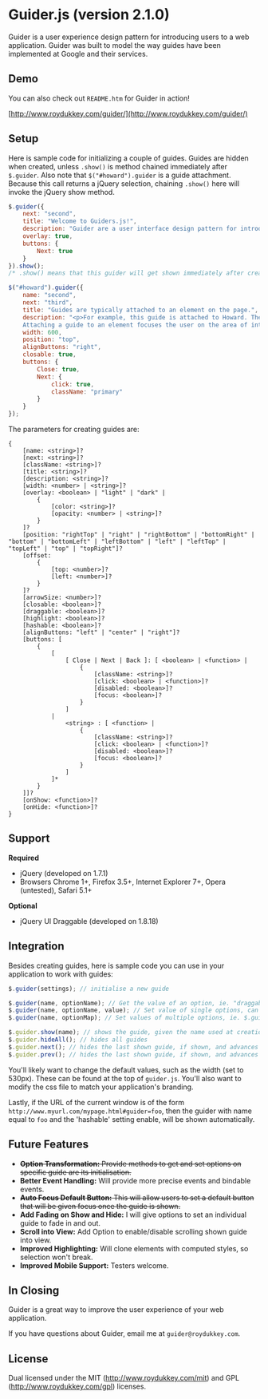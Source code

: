 Guider.js (version 2.1.0)
==========================

Guider is a user experience design pattern for introducing users to a web application. Guider was built to model the way guides have been implemented at Google and their services.

Demo
-------

You can also check out `README.htm` for Guider in action!

[http://www.roydukkey.com/guider/](http://www.roydukkey.com/guider/)


Setup
--------

Here is sample code for initializing a couple of guides. Guides are hidden when created, unless `.show()` is method chained immediately after `$.guider`. Also note that `$("#howard").guider` is a guide attachment. Because this call returns a jQuery selection, chaining `.show()` here will invoke the jQuery show method.

~~~ javascript
$.guider({
	next: "second",
	title: "Welcome to Guiders.js!",
	description: "Guider are a user interface design pattern for introducing features of software. This dialog box, for example, is the first in a series of guiders that together make up a guide.",
	overlay: true,
	buttons: {
		Next: true
	}
}).show();
/* .show() means that this guider will get shown immediately after creation. */

$("#howard").guider({
	name: "second",
	next: "third",
	title: "Guides are typically attached to an element on the page.",
	description: "<p>For example, this guide is attached to Howard. The Guider.js API uses a two-key positional model to determine where the guide should be placed.</p>\
	Attaching a guide to an element focuses the user on the area of interest.",
	width: 600,
	position: "top",
	alignButtons: "right",
	closable: true,
	buttons: {
		Close: true,
		Next: {
			click: true,
			className: "primary"
		}
	}
});
~~~

The parameters for creating guides are:

~~~
{
	[name: <string>]?
	[next: <string>]?
	[className: <string>]?
	[title: <string>]?
	[description: <string>]?
	[width: <number> | <string>]?
	[overlay: <boolean> | "light" | "dark" |
		{
			[color: <string>]?
			[opacity: <number> | <string>]?
		}
	]?
	[position: "rightTop" | "right" | "rightBottom" | "bottomRight" | "bottom" | "bottomLeft" | "leftBottom" | "left" | "leftTop" | "topLeft" | "top" | "topRight"]?
	[offset:
		{
			[top: <number>]?
			[left: <number>]?
		}
	]?
	[arrowSize: <number>]?
	[closable: <boolean>]?
	[draggable: <boolean>]?
	[highlight: <boolean>]?
	[hashable: <boolean>]?
	[alignButtons: "left" | "center" | "right"]?
	[buttons: [
		{
			[
				[ Close | Next | Back ]: [ <boolean> | <function> |
					{
						[className: <string>]?
						[click: <boolean> | <function>]?
						[disabled: <boolean>]?
						[focus: <boolean>]?
					}
				]
			|
				<string> : [ <function> |
					{
						[className: <string>]?
						[click: <boolean> | <function>]?
						[disabled: <boolean>]?
						[focus: <boolean>]?
					}
				]
			]*
		}
	]]?
	[onShow: <function>]?
	[onHide: <function>]?
}
~~~


Support
-----------
**Required**

* jQuery (developed on 1.7.1)
* Browsers Chrome 1+, Firefox 3.5+, Internet Explorer 7+, Opera (untested), Safari 5.1+

**Optional**

* jQuery UI Draggable (developed on 1.8.18)


Integration
--------------

Besides creating guides, here is sample code you can use in your application to work with guides:

~~~ javascript
$.guider(settings); // initialise a new guide

$.guider(name, optionName); // Get the value of an option, ie. "draggable", "offset.top"
$.guider(name, optionName, value); // Set value of single options, can store custom data
$.guider(name, optionMap); // Set values of multiple options, ie. $.guider("second", { draggable: false })

$.guider.show(name); // shows the guide, given the name used at creation
$.guider.hideAll(); // hides all guides
$.guider.next(); // hides the last shown guide, if shown, and advances to the next guide
$.guider.prev(); // hides the last shown guide, if shown, and advances to the previous guide
~~~

You'll likely want to change the default values, such as the width (set to 530px). These can be found at the top of `guider.js`. You'll also want to modify the css file to match your application's branding.

Lastly, if the URL of the current window is of the form `http://www.myurl.com/mypage.html#guider=foo`, then the guider with name equal to `foo` and the 'hashable' setting enable, will be shown automatically.


Future Features
-------------

* ~~__Option Transformation:__ Provide methods to get and set options on specific guide are its initialisation.~~
* __Better Event Handling:__ Will provide more precise events and bindable events.
* ~~__Auto Focus Default Button:__ This will allow users to set a default button that will be given focus once the guide is shown.~~
* __Add Fading on Show and Hide:__ I will give options to set an individual guide to fade in and out.
* __Scroll into View:__ Add Option to enable/disable scrolling shown guide into view.
* __Improved Highlighting:__ Will clone elements with computed styles, so selection won't break.
* __Improved Mobile Support:__ Testers welcome.


In Closing
-------------

Guider is a great way to improve the user experience of your web application.

If you have questions about Guider, email me at `guider@roydukkey.com`.


License
----------

Dual licensed under the MIT (http://www.roydukkey.com/mit) and GPL (http://www.roydukkey.com/gpl) licenses.